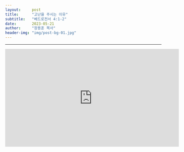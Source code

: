 ```yaml
---
layout:     post
title:      "고난을 주시는 이유"
subtitle:	"베드로전서 4:1-2"
date:       2023-05-21
author:     "장용훈 목사"
header-img: "img/post-bg-01.jpg"
---
```


<hr>
<div class="youtube">
    <iframe width="560" height="315" src="https://www.youtube.com/embed/rYlck2dlLYw" title="YouTube video player" frameborder="0" allow="accelerometer; autoplay; clipboard-write; encrypted-media; gyroscope; picture-in-picture; web-share" allowfullscreen></iframe>
</div>